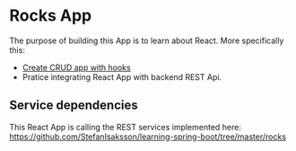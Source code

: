 # Rocks App
The purpose of building this App is to learn about React. More specifically this:
- [Create CRUD app with hooks](https://www.taniarascia.com/crud-app-in-react-with-hooks/)
- Pratice integrating React App with backend REST Api.

## Service dependencies
This React App is calling the REST services implemented here:
https://github.com/StefanIsaksson/learning-spring-boot/tree/master/rocks